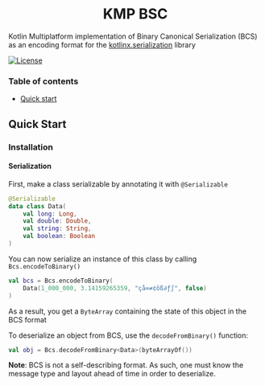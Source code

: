 <h1 align="center">KMP BSC</h1>

Kotlin Multiplatform implementation of Binary Canonical Serialization (BCS) as an encoding format for the [kotlinx.serialization](https://kotlinlang.org/docs/serialization.html#libraries) library

[![License](https://img.shields.io/badge/license-Apache%202.0-blue.svg)](LICENSE)

### Table of contents
- [Quick start](#quick-start)

## Quick Start

### Installation

#### Serialization
First, make a class serializable by annotating it with `@Serializable`

```kotlin
@Serializable
data class Data(
    val long: Long, 
    val double: Double, 
    val string: String, 
    val boolean: Boolean
)
```

You can now serialize an instance of this class by calling `Bcs.encodeToBinary()`

```kotlin
val bcs = Bcs.encodeToBinary(
    Data(1_000_000, 3.14159265359, "çå∞≠¢õß∂ƒ∫", false)
)
```

As a result, you get a `ByteArray` containing the state of this object in the BCS format

To deserialize an object from BCS, use the `decodeFromBinary()` function:

```kotlin
val obj = Bcs.decodeFromBinary<Data>(byteArrayOf())
```

**Note**: BCS is not a self-describing format. As such, one must know the message type and layout ahead of time in order to deserialize. 
